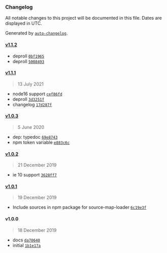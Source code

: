 ### Changelog

All notable changes to this project will be documented in this file. Dates are displayed in UTC.

Generated by [`auto-changelog`](https://github.com/CookPete/auto-changelog).

#### [v1.1.2](https://github.com/totalpave/country/compare/v1.1.1...v1.1.2)

- deproll [`0bf1965`](https://github.com/totalpave/country/commit/0bf19654611b61f177ee0699397680c63043abc2)
- deproll [`5008493`](https://github.com/totalpave/country/commit/500849353e47f87892281f29773386f0fe9d6f29)

#### [v1.1.1](https://github.com/totalpave/country/compare/v1.0.3...v1.1.1)

> 13 July 2021

- node16 support [`cef86fd`](https://github.com/totalpave/country/commit/cef86fd9aabeb86e063429cb382fb041c6e43f1a)
- deproll [`3d3251f`](https://github.com/totalpave/country/commit/3d3251f412b4a5cf3d84fa3ff073d07334fb6731)
- changelog [`17d287f`](https://github.com/totalpave/country/commit/17d287f2bd0ef66263bae5de5354f1e2b9b5c20b)

#### [v1.0.3](https://github.com/totalpave/country/compare/v1.0.2...v1.0.3)

> 5 June 2020

- dep: typedoc [`69e8743`](https://github.com/totalpave/country/commit/69e87439065c663aee876069f3b909ad510648f4)
- npm token variable [`e883c6c`](https://github.com/totalpave/country/commit/e883c6c0adb7228b99f509d9c9f9746af1a8f6d3)

#### [v1.0.2](https://github.com/totalpave/country/compare/v1.0.1...v1.0.2)

> 21 December 2019

- ie 10 support [`3628ff7`](https://github.com/totalpave/country/commit/3628ff7398f82b854db474a9f5ba41b0744b09b5)

#### [v1.0.1](https://github.com/totalpave/country/compare/v1.0.0...v1.0.1)

> 19 December 2019

- Include sources in npm package for source-map-loader [`6c19e3f`](https://github.com/totalpave/country/commit/6c19e3f679361523b709e03219fdfbc45bd30d1f)

#### v1.0.0

> 18 December 2019

- docs [`da70640`](https://github.com/totalpave/country/commit/da70640e8925ce595f35d740a3aa0260f46e75fe)
- initial [`1b1e17a`](https://github.com/totalpave/country/commit/1b1e17ad4d74e718ca5ccbf1d5d7bd4ee14c89f6)
